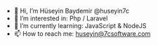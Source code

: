 - 👋 Hi, I’m Hüseyin Baydemir @huseyin7c
- 👀 I’m interested in: Php / Laravel
- 🌱 I’m currently learning: JavaScript & NodeJS
- 📫 How to reach me: huseyin@7csoftware.com
